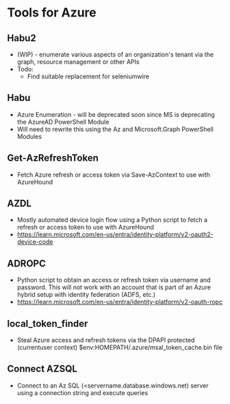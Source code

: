 # Tools for Azure
## Habu2
- (WIP) - enumerate various aspects of an organization's tenant via the graph, resource management or other APIs
- Todo:
  - Find suitable replacement for seleniumwire
## Habu 
- Azure Enumeration - will be deprecated soon since MS is deprecating the AzureAD PowerShell Module
- Will need to rewrite this using the Az and Microsoft.Graph PowerShell Modules
## Get-AzRefreshToken 
- Fetch Azure refresh or access token via Save-AzContext to use with AzureHound
## AZDL 
- Mostly automated device login flow using a Python script to fetch a refresh or access token to use with AzureHound
- https://learn.microsoft.com/en-us/entra/identity-platform/v2-oauth2-device-code
## ADROPC
- Python script to obtain an access or refresh token via username and password. This will not work with an account that is part of an Azure hybrid setup with identity federation (ADFS, etc.)
- https://learn.microsoft.com/en-us/entra/identity-platform/v2-oauth-ropc
## local_token_finder
- Steal Azure access and refresh tokens via the DPAPI protected (currentuser context) $env:HOMEPATH/.azure/msal_token_cache.bin file
## Connect AZSQL
- Connect to an Az SQL (<servername.database.windows.net) server using a connection string and execute queries

